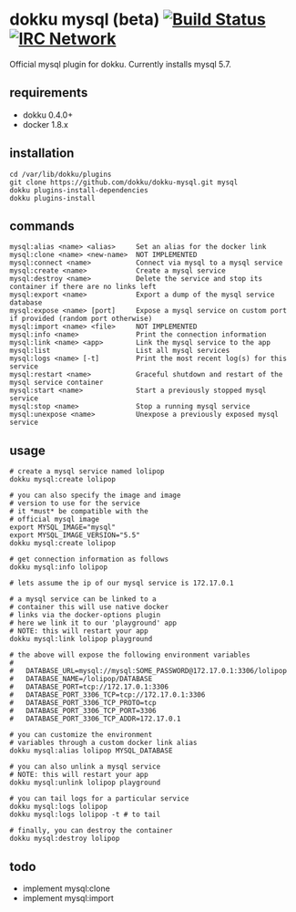 # dokku mysql (beta) [![Build Status](https://img.shields.io/travis/dokku/dokku-mysql.svg?branch=master "Build Status")](https://travis-ci.org/dokku/dokku-mysql) [![IRC Network](https://img.shields.io/badge/irc-freenode-blue.svg "IRC Freenode")](https://webchat.freenode.net/?channels=dokku)

Official mysql plugin for dokku. Currently installs mysql 5.7.

## requirements

- dokku 0.4.0+
- docker 1.8.x

## installation

```
cd /var/lib/dokku/plugins
git clone https://github.com/dokku/dokku-mysql.git mysql
dokku plugins-install-dependencies
dokku plugins-install
```

## commands

```
mysql:alias <name> <alias>     Set an alias for the docker link
mysql:clone <name> <new-name>  NOT IMPLEMENTED
mysql:connect <name>           Connect via mysql to a mysql service
mysql:create <name>            Create a mysql service
mysql:destroy <name>           Delete the service and stop its container if there are no links left
mysql:export <name>            Export a dump of the mysql service database
mysql:expose <name> [port]     Expose a mysql service on custom port if provided (random port otherwise)
mysql:import <name> <file>     NOT IMPLEMENTED
mysql:info <name>              Print the connection information
mysql:link <name> <app>        Link the mysql service to the app
mysql:list                     List all mysql services
mysql:logs <name> [-t]         Print the most recent log(s) for this service
mysql:restart <name>           Graceful shutdown and restart of the mysql service container
mysql:start <name>             Start a previously stopped mysql service
mysql:stop <name>              Stop a running mysql service
mysql:unexpose <name>          Unexpose a previously exposed mysql service
```

## usage

```shell
# create a mysql service named lolipop
dokku mysql:create lolipop

# you can also specify the image and image
# version to use for the service
# it *must* be compatible with the
# official mysql image
export MYSQL_IMAGE="mysql"
export MYSQL_IMAGE_VERSION="5.5"
dokku mysql:create lolipop

# get connection information as follows
dokku mysql:info lolipop

# lets assume the ip of our mysql service is 172.17.0.1

# a mysql service can be linked to a
# container this will use native docker
# links via the docker-options plugin
# here we link it to our 'playground' app
# NOTE: this will restart your app
dokku mysql:link lolipop playground

# the above will expose the following environment variables
#
#   DATABASE_URL=mysql://mysql:SOME_PASSWORD@172.17.0.1:3306/lolipop
#   DATABASE_NAME=/lolipop/DATABASE
#   DATABASE_PORT=tcp://172.17.0.1:3306
#   DATABASE_PORT_3306_TCP=tcp://172.17.0.1:3306
#   DATABASE_PORT_3306_TCP_PROTO=tcp
#   DATABASE_PORT_3306_TCP_PORT=3306
#   DATABASE_PORT_3306_TCP_ADDR=172.17.0.1

# you can customize the environment
# variables through a custom docker link alias
dokku mysql:alias lolipop MYSQL_DATABASE

# you can also unlink a mysql service
# NOTE: this will restart your app
dokku mysql:unlink lolipop playground

# you can tail logs for a particular service
dokku mysql:logs lolipop
dokku mysql:logs lolipop -t # to tail

# finally, you can destroy the container
dokku mysql:destroy lolipop
```

## todo

- implement mysql:clone
- implement mysql:import
